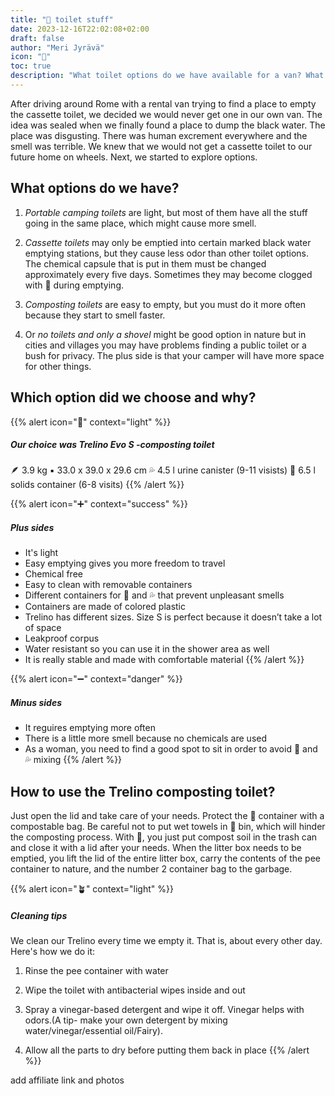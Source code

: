 ```yaml
---
title: "🚽 toilet stuff"
date: 2023-12-16T22:02:08+02:00
draft: false
author: "Meri Jyrävä"
icon: "🚽"
toc: true
description: "What toilet options do we have available for a van? What option did we choose?"
---
```


After driving around Rome with a rental van trying to find a place to empty the cassette toilet, we decided we would never get one in our own van. The idea was sealed when we finally found a place to dump the black water. The place was disgusting. There was human excrement everywhere and the smell was terrible. We knew that we would not get a cassette toilet to our future home on wheels. Next, we started to explore options.


## What options do we have?

1. *Portable camping toilets* are light, but most of them have all the stuff going in the same place, which might cause more smell.

2. *Cassette toilets* may only be emptied into certain marked black water emptying stations, but they cause less odor than other toilet options. The chemical capsule that is put in them must be changed approximately every five days. Sometimes they may become clogged with 💩 during emptying.

3. *Composting toilets* are easy to empty, but you must do it more often because they start to smell faster.

4. Or *no toilets and only a shovel* might be good option in nature but in cities and villages you may have problems finding a public toilet or a bush for privacy. The plus side is that your camper will have more space for other things.


## Which option did we choose and why?

{{% alert icon="🚽" context="light" %}}
##### Our choice was Trelino Evo S -composting toilet
🪶 3.9 kg
▪️ 33.0 x 39.0 x 29.6 cm
💦 4.5 l urine canister (9-11 visists)
💩 6.5 l solids container (6-8 visits)
{{% /alert %}}

{{% alert icon="➕" context="success" %}}
##### Plus sides
- It's light
- Easy emptying gives you more freedom to travel
- Chemical free
- Easy to clean with removable containers
- Different containers for 💩 and 💦 that prevent unpleasant smells
- Containers are made of colored plastic
- Trelino has different sizes. Size S is perfect because it doesn’t take a lot of space
- Leakproof corpus
- Water resistant so you can use it in the shower area as well
- It is really stable and made with comfortable material
{{% /alert %}}

{{% alert icon="➖" context="danger" %}}
##### Minus sides
- It reguires emptying more often
- There is a little more smell because no chemicals are used
- As a woman, you need to find a good spot to sit in order to avoid 💩 and 💦 mixing
{{% /alert %}}


## How to use the Trelino composting toilet?
Just open the lid and take care of your needs. Protect the 💩 container with a compostable bag. Be careful not to put wet towels in 💩 bin, which will hinder the composting process. With 💩, you just put compost soil in the trash can and close it with a lid after your needs. When the litter box needs to be emptied, you lift the lid of the entire litter box, carry the contents of the pee container to nature, and the number 2 container bag to the garbage.


{{% alert icon="🪴" context="light" %}}
##### Cleaning tips
We clean our Trelino every time we empty it. That is, about every other day. Here's how we do it:

1. Rinse the pee container with water

2. Wipe the toilet with antibacterial wipes inside and out

3. Spray a vinegar-based detergent and wipe it off. Vinegar helps with odors.(A tip- make your own detergent by mixing water/vinegar/essential oil/Fairy).

4. Allow all the parts to dry before putting them back in place
{{% /alert %}}


add affiliate link and photos
